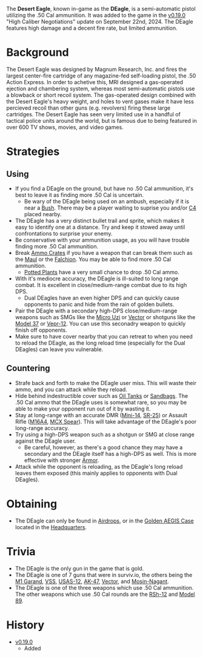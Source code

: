 The **Desert Eagle**, known in-game as the **DEagle**, is a semi-automatic pistol utilizing the .50 Cal ammunition. It was added to the game in the [v0.19.0](https://github.com/HasangerGames/suroi/releases/tag/v0.19.0) "High Caliber Negotiations" update on September 22nd, 2024. The DEagle features high damage and a decent fire rate, but limited ammunition.

# Background
The Desert Eagle was designed by Magnum Research, Inc. and fires the largest center-fire cartridge of any magazine-fed self-loading pistol, the .50 Action Express. In order to achetive this, MRI designed a gas-operated ejection and chambering system, whereas most semi-automatic pistols use a blowback or short recoil system. The gas-operated design combined with the Desert Eagle's heavy weight, and holes to vent gases make it have less percieved recoil than other guns (e.g. revolvers) firing these large cartridges. The Desert Eagle has seen very limited use in a handful of tactical police units around the world, but is famous due to being featured in over 600 TV shows, movies, and video games.

# Strategies
## Using
- If you find a DEagle on the ground, but have no .50 Cal ammunition, it's best to leave it as finding more .50 Cal is uncertain.
  - Be wary of the DEagle being used on an ambush, especially if it is near a [Bush](/obstacles/bush). There may be a player waiting to suprise you and/or [C4](/weapons/throwables/c4) placed nearby.
- The DEagle has a very distinct bullet trail and sprite, which makes it easy to identify one at a distance. Try and keep it stowed away until confrontations to surprise your enemy.
- Be conservative with your ammunition usage, as you will have trouble finding more .50 Cal ammunition.
- Break [Ammo Crates](/obstacles/ammo_crate) if you have a weapon that can break them such as the [Maul](/weapons/melee/maul) or the [Falchion](/weapons/melee/falchion). You may be able to find more .50 Cal ammunition.
  - [Potted Plants](/obstacles/potted_plant) have a very small chance to drop .50 Cal ammo.
- With it's mediocre accuracy, the DEagle is ill-suited to long range combat. It is excellent in close/medium-range combat due to its high DPS.
  - Dual DEagles have an even higher DPS and can quickly cause opponents to panic and hide from the rain of golden bullets.
- Pair the DEagle with a secondary high-DPS close/medium-range weapons such as SMGs like the [Micro Uzi](/weapons/guns/micro_uzi) or [Vector](/weapons/guns/vector) or shotguns like the [Model 37](/weapons/guns/model_37) or [Vepr-12](/weapons/guns/vepr12). You can use this seconadry weapon to quickly finish off opponents.
- Make sure to have cover nearby that you can retreat to when you need to reload the DEagle, as the long reload time (especially for the Dual DEagles) can leave you vulnerable.

## Countering
- Strafe back and forth to make the DEagle user miss. This will waste their ammo, and you can attack while they reload.
- Hide behind indestructible cover such as [Oil Tanks](/obstacles/oil_tank) or [Sandbags](/obstacles/sandbags). The .50 Cal ammo that the DEagle uses is somewhat rare, so you may be able to make your opponent run out of it by wasting it.
- Stay at long-range with an accurate DMR ([Mini-14](/weapons/guns/mini14), [SR-25](/weapons/guns/sr25)) or Assault Rifle ([M16A4](/weapons/guns/m16a4), [MCX Spear](/weapons/guns/mcx_spear)). This will take advantage of the DEagle's poor long-range accuracy.
- Try using a high-DPS weapon such as a shotgun or SMG at close range against the DEagle user.
  - Be careful, however, as there's a good chance they may have a secondary and the DEagle itself has a high-DPS as well. This is more effective with stronger [Armor](/equipment/armor).
- Attack while the opponent is reloading, as the DEagle's long reload leaves them exposed (this mainly applies to opponents with Dual DEagles).

# Obtaining
- The DEagle can only be found in [Airdrops](/obstacles/airdrop_crate), or in the [Golden AEGIS Case](/obstacles/aegis_golden_case) located in the [Headquarters](/buildings/headquarters_meta).

# Trivia
- The DEagle is the only gun in the game that is gold.
- The DEagle is one of 7 guns that were in surviv.io, the others being the [M1 Garand](/weapons/guns/m1_garand), [VSS](/weapons/guns/vss), [USAS-12](/weapons/guns/usas12), [AK-47](/weapons/guns/ak47), [Vector](/weapons/guns/vector), and [Mosin-Nagant](/weapons/guns/mosin_nagant).
- The DEagle is one of the three weapons which use .50 Cal ammunition. The other weapons which use .50 Cal rounds are the [RSh-12](/weapons/guns/rsh12) and [Model 89](/weapons/guns/model_89).

# History
- [v0.19.0](https://github.com/HasangerGames/suroi/releases/tag/v0.19.0)
  - Added